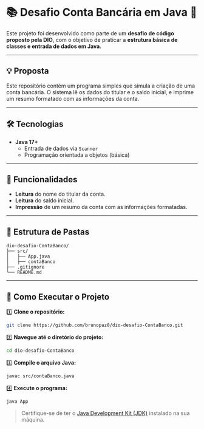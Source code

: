 # 📚 Desafio Conta Bancária em Java 🏦

Este projeto foi desenvolvido como parte de um **desafio de código proposto pela DIO**, com o objetivo de praticar a **estrutura básica de classes e entrada de dados em Java**.

---

## 💡 Proposta

Este repositório contém um programa simples que simula a criação de uma conta bancária. O sistema lê os dados do titular e o saldo inicial, e imprime um resumo formatado com as informações da conta.

---

## 🛠️ Tecnologias

* **Java 17+**
  - Entrada de dados via `Scanner`
  - Programação orientada a objetos (básica)

---

## 🔧 Funcionalidades

* **Leitura** do nome do titular da conta.
* **Leitura** do saldo inicial.
* **Impressão** de um resumo da conta com as informações formatadas.

---

## 📂 Estrutura de Pastas

```
dio-desafio-ContaBanco/
├── src/
│   ├── App.java
│   ├── contaBanco
├── .gitignore
└── README.md
```

---

## 🚀 Como Executar o Projeto

1️⃣ **Clone o repositório:**

```bash
git clone https://github.com/brunopaz8/dio-desafio-ContaBanco.git
```

2️⃣ **Navegue até o diretório do projeto:**

```bash
cd dio-desafio-ContaBanco
```

3️⃣ **Compile o arquivo Java:**

```bash
javac src/contaBanco.java
```

4️⃣ **Execute o programa:**

```bash
java App
```

> Certifique-se de ter o [Java Development Kit (JDK)](https://www.oracle.com/java/technologies/javase-downloads.html) instalado na sua máquina.
